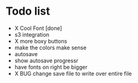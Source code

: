 # Todo list

- X Cool Font [done]
- s3 integration
- X more boxy buttons
- make the colors make sense
- autosave
- show autosave progressr
- have fonts on right be bigger
- X BUG change save file to write over entire file
